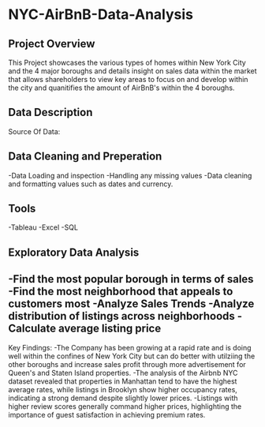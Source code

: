 # NYC-AirBnB-Data-Analysis

## Project Overview
This Project showcases the various types of homes within New York City and the 4 major boroughs and details insight on sales data within the market that allows shareholders to view key areas to focus on and develop within the city and quanitifies the amount of AirBnB's within the 4 boroughs.

## Data Description
Source Of Data: 

## Data Cleaning and Preperation
-Data Loading and inspection
-Handling any missing values
-Data cleaning and formatting values such as dates and currency.

## Tools
-Tableau
-Excel
-SQL

## Exploratory Data Analysis
-Find the most popular borough in terms of sales
-Find the most neighborhood that appeals to customers most
-Analyze Sales Trends
-Analyze distribution of listings across neighborhoods
-Calculate average listing price
-

Key Findings:
-The Company has been growing at a rapid rate and is doing well within the confines of New York City but can do better with utilziing the other boroughs and increase sales profit through more advertisement for Queen's and Staten Island properties.
-The analysis of the Airbnb NYC dataset revealed that properties in Manhattan tend to have the highest average rates, while listings in Brooklyn show higher occupancy rates, indicating a strong demand despite slightly lower prices.
-Listings with higher review scores generally command higher prices, highlighting the importance of guest satisfaction in achieving premium rates.
